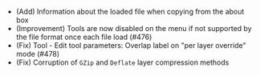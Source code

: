 - (Add) Information about the loaded file when copying from the about box
- (Improvement) Tools are now disabled on the menu if not supported by the file format once each file load (#476)
- (Fix) Tool - Edit tool parameters: Overlap label on "per layer override" mode (#478)
- (Fix) Corruption of `GZip` and `Deflate` layer compression methods

